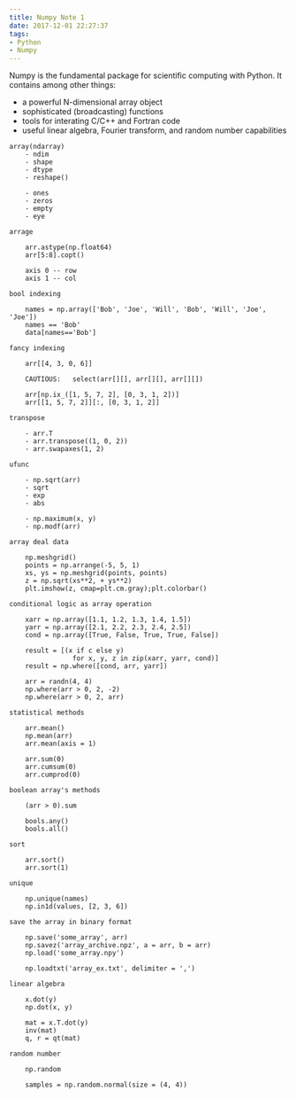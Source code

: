 ```yaml
---
title: Numpy Note 1
date: 2017-12-01 22:27:37
tags:
- Python
- Numpy
---
```


Numpy is the fundamental package for scientific computing with Python. It contains among other things:

- a powerful N-dimensional array object
- sophisticated (broadcasting) functions
- tools for interating C/C++ and Fortran code
- useful linear algebra, Fourier transform, and random number capabilities


```
array(ndarray)
	- ndim
	- shape
	- dtype
	- reshape()

	- ones
	- zeros
	- empty
	- eye
```


```
arrage

	arr.astype(np.float64)
	arr[5:8].copt()

	axis 0 -- row
	axis 1 -- col
```

```
bool indexing

	names = np.array(['Bob', 'Joe', 'Will', 'Bob', 'Will', 'Joe', 'Joe'])
	names == 'Bob'
	data[names=='Bob']
```

```
fancy indexing

	arr[[4, 3, 0, 6]]

	CAUTIOUS:	select(arr[][], arr[][], arr[][])

	arr[np.ix_([1, 5, 7, 2], [0, 3, 1, 2])]
	arr[[1, 5, 7, 2]][:, [0, 3, 1, 2]]
```

```
transpose

	- arr.T
	- arr.transpose((1, 0, 2))
	- arr.swapaxes(1, 2)
```

```
ufunc

	- np.sqrt(arr)
	- sqrt
	- exp
	- abs

	- np.maximum(x, y)
	- np.modf(arr)
```

```
array deal data

	np.meshgrid()
	points = np.arrange(-5, 5, 1)
	xs, ys = np.meshgrid(points, points)
	z = np.sqrt(xs**2, + ys**2)
	plt.imshow(z, cmap=plt.cm.gray);plt.colorbar()
```

```
conditional logic as array operation

	xarr = np.array([1.1, 1.2, 1.3, 1.4, 1.5])
	yarr = np.array([2.1, 2.2, 2.3, 2.4, 2.5])
	cond = np.array([True, False, True, True, False])

	result = [(x if c else y)
				for x, y, z in zip(xarr, yarr, cond)]
	result = np.where([cond, arr, yarr])

	arr = randn(4, 4)
	np.where(arr > 0, 2, -2)
	np.where(arr > 0, 2, arr)
```

```
statistical methods

	arr.mean()
	np.mean(arr)
	arr.mean(axis = 1)

	arr.sum(0)
	arr.cumsum(0)
	arr.cumprod(0)
```

```
boolean array's methods

	(arr > 0).sum

	bools.any()
	bools.all()
```

```
sort

	arr.sort()
	arr.sort(1)
```

```
unique

	np.unique(names)
	np.in1d(values, [2, 3, 6])
```

```
save the array in binary format

	np.save('some_array', arr)
	np.savez('array_archive.npz', a = arr, b = arr)
	np.load('some_array.npy')

	np.loadtxt('array_ex.txt', delimiter = ',')
```

```
linear algebra

	x.dot(y)
	np.dot(x, y)

	mat = x.T.dot(y)
	inv(mat)
	q, r = qt(mat)
```

```
random number

	np.random

	samples = np.random.normal(size = (4, 4))
```
